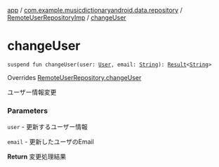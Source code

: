 [app](../../index.md) / [com.example.musicdictionaryandroid.data.repository](../index.md) / [RemoteUserRepositoryImp](index.md) / [changeUser](./change-user.md)

# changeUser

`suspend fun changeUser(user: `[`User`](../../com.example.musicdictionaryandroid.domain.model.entity/-user/index.md)`, email: `[`String`](https://kotlinlang.org/api/latest/jvm/stdlib/kotlin/-string/index.html)`): `[`Result`](../../com.example.musicdictionaryandroid.domain.model.value/-result/index.md)`<`[`String`](https://kotlinlang.org/api/latest/jvm/stdlib/kotlin/-string/index.html)`>`

Overrides [RemoteUserRepository.changeUser](../-remote-user-repository/change-user.md)

ユーザー情報変更

### Parameters

`user` - 更新するユーザー情報

`email` - 更新したユーザのEmail

**Return**
変更処理結果

